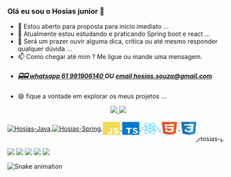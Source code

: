 ### Olá eu sou o Hosias junior 👋

<!--
**blackkamenrider/blackkamenrider** is a ✨ _special_ ✨ repository because its `README.md` (this file) appears on your GitHub profile.

Here are some ideas to get you started:
- 👯 I’m looking to collaborate on ...
 🤔  I’m looking for help with-->

- 🔭 Estou aberto para proposta para inicio imediato ...
- 🌱 Atualmente estou estudando e praticando Spring boot e react ...
- 💬 Será um prazer ouvir alguma dica, crítica ou até mesmo responder qualquer dúvida ...
- 📫 Como chegar até mim ? Me ligue ou mande uma mensagem.
- <h5> <a href="https://wa.me/5561991906140"_blank"> 🚍🚍 whatsapp 61 991906140 </a>  OU <a href="mailto:hosias.souza@gmail.com"> email hosias.souza@gmail.com  </a></h5>
- 😄 fique a vontade em explorar os meus projetos ...         

<div align="center">
  <a href="https://github.com/blackkamenrider">
  <img height="180em" src="https://github-readme-stats.vercel.app/api?username=blackkamenrider&show_icons=true&theme=dracula&include_all_commits=false&count_private=true"/>
  <img height="180em" src="https://github-readme-stats.vercel.app/api/top-langs/?username=blackkamenrider&layout=compact&langs_count=7&theme=dracula"/>
</div>

<!-- Todas as imagens das linguagens que uso -->

<div style="display: inline_block"><br>

  <img align="center" alt="Hosias-Java" height="30" width="40" src="https://cdn.jsdelivr.net/gh/devicons/devicon/icons/java/java-original-wordmark.svg" />  
  <img align="center" alt="Hosias-Spring" height="30" width="40" src="https://cdn.jsdelivr.net/gh/devicons/devicon/icons/spring/spring-plain-wordmark.svg" />
  <img align="center" alt="Hosias-Js" height="30" width="40" src="https://raw.githubusercontent.com/devicons/devicon/master/icons/javascript/javascript-plain.svg">
  <img align="center" alt="Hosias-Ts" height="30" width="40" src="https://raw.githubusercontent.com/devicons/devicon/master/icons/typescript/typescript-plain.svg">
  <img align="center" alt="Hosias-React" height="30" width="40" src="https://raw.githubusercontent.com/devicons/devicon/master/icons/react/react-original.svg">
  <img align="center" alt="Hosias-HTML" height="30" width="40" src="https://raw.githubusercontent.com/devicons/devicon/master/icons/html5/html5-original.svg">
  <img align="center" alt="Hosias-CSS" height="30" width="40" src="https://raw.githubusercontent.com/devicons/devicon/master/icons/css3/css3-original.svg">
  <img align="right" alt="Hosias-pic" height="150" style="border-radius:50px;"  src="https://gifs.eco.br/wp-content/uploads/2022/11/gifs-de-programador-0.gif">          
</div>

##

<div>
 <a href="https://wa.me/5561991906140"_blank"><img src="https://img.shields.io/badge/WhatsApp-25D366?style=for-the-badge&logo=whatsapp&logoColor=white" target="_blank"></a> 
  <a href="https://https://studio.youtube.com/channel/UCmW5qYNQvnzVFrAqCXJS-Gw/videos/upload?filter=%5B%5D&sort=%7B%22columnType%22%3A%22date%22%2C%22sortOrder%22%3A%22DESCENDING%22%7D" target="_blank"><img src="https://img.shields.io/badge/YouTube-FF0000?style=for-the-badge&logo=youtube&logoColor=white" target="_blank"></a>
 <a href="https://discord.com/channels/727228972068241480/727517470449074236"_blank"><img src="https://img.shields.io/badge/Discord-7289DA?style=for-the-badge&logo=discord&logoColor=white" target="_blank"></a> 
  <a href = "mailto:hosias.souza@gmail.com"><img src="https://img.shields.io/badge/-Gmail-%23333?style=for-the-badge&logo=gmail&logoColor=white" target="_blank"></a>
  <a href="https://www.linkedin.com/in/hosias-junior-9497a7189/" target="_blank"><img src="https://img.shields.io/badge/-LinkedIn-%230077B5?style=for-the-badge&logo=linkedin&logoColor=white" target="_blank"></a> 
</div>

 ![Snake animation](https://github.com/blackkamenrider/blackkamenrider/blob/output/github-contribution-grid-snake.svg)
          
          
